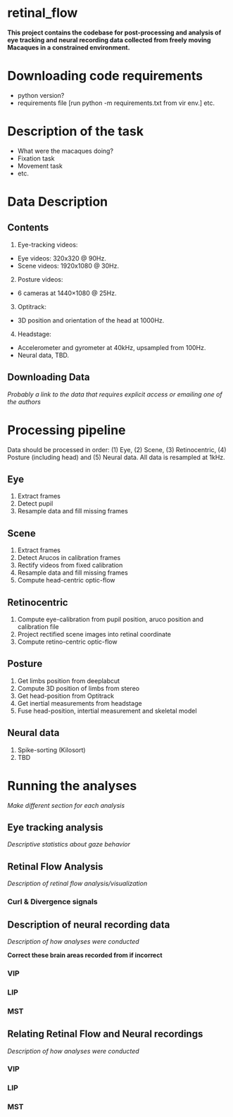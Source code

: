 # retinal_flow

**This project contains the codebase for post-processing and analysis of eye tracking and neural recording data collected from freely moving Macaques in a constrained environment.**

# Downloading code requirements
* python version?
* requirements file [run python -m requirements.txt from vir env.] etc. 

# Description of the task
* What were the macaques doing?
*  Fixation task
*  Movement task
*  etc.


# Data Description

## Contents
1. Eye-tracking videos:
- Eye videos: 320x320 @ 90Hz.
- Scene videos: 1920x1080 @ 30Hz.
2. Posture videos:
- 6 cameras at 1440×1080 @ 25Hz.
3. Optitrack:
- 3D position and orientation of the head at 1000Hz.
4. Headstage:
- Accelerometer and gyrometer at 40kHz, upsampled from 100Hz.
- Neural data, TBD.

## Downloading Data
*Probably a link to the data that requires explicit access or emailing one of the authors*


# Processing pipeline

Data should be processed in order: (1) Eye, (2) Scene, (3) Retinocentric, (4) Posture (including head) and (5) Neural data.
All data is resampled at 1kHz.

## Eye
1. Extract frames
2. Detect pupil
3. Resample data and fill missing frames

## Scene
1. Extract frames
2. Detect Arucos in calibration frames
3. Rectify videos from fixed calibration
4. Resample data and fill missing frames
5. Compute head-centric optic-flow

## Retinocentric
1. Compute eye-calibration from pupil position, aruco position and calibration file
2. Project rectified scene images into retinal coordinate
4. Compute retino-centric optic-flow

## Posture
1. Get limbs position from deeplabcut
2. Compute 3D position of limbs from stereo
3. Get head-position from Optitrack
4. Get inertial measurements from headstage
5. Fuse head-position, intertial measurement and skeletal model

## Neural data
1. Spike-sorting (Kilosort)
2. TBD


# Running the analyses
*Make different section for each analysis*

## Eye tracking analysis
*Descriptive statistics about gaze behavior*

## Retinal Flow Analysis
*Description of retinal flow analysis/visualization*

### Curl & Divergence signals
## Description of neural recording data

*Description of how analyses were conducted* 

**Correct these brain areas recorded from if incorrect**

### VIP

### LIP

### MST

## Relating Retinal Flow and Neural recordings

*Description of how analyses were conducted* 

### VIP

### LIP

### MST


